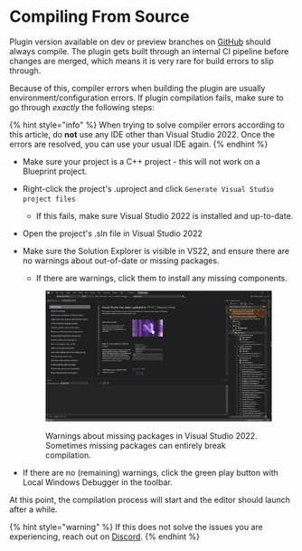 # Compiling From Source

Plugin version available on dev or preview branches on [GitHub](https://github.com/VoxelPlugin/VoxelPlugin) should always compile. The plugin gets built through an internal CI pipeline before changes are merged, which means it is very rare for build errors to slip through. &#x20;

Because of this, compiler errors when building the plugin are usually environment/configuration errors. If plugin compilation fails, make sure to go through _exactly_ the following steps:

{% hint style="info" %}
When trying to solve compiler errors according to this article, do **not** use any IDE other than Visual Studio 2022. Once the errors are resolved, you can use your usual IDE again. &#x20;
{% endhint %}

* Make sure your project is a C++ project - this will not work on a Blueprint project.
* Right-click the project's .uproject and click `Generate Visual Studio project files`
  * If this fails, make sure Visual Studio 2022 is installed and up-to-date.
* Open the project's .sln file in Visual Studio 2022
*   Make sure the Solution Explorer is visible in VS22, and ensure there are no warnings about out-of-date or missing packages.

    * If there are warnings, click them to install any missing components.

    <figure><img src="../../../.gitbook/assets/image (2) (1).png" alt=""><figcaption><p>Warnings about missing packages in Visual Studio 2022. Sometimes missing packages can entirely break compilation.</p></figcaption></figure>
* If there are no (remaining) warnings, click the green play button with Local Windows Debugger in the toolbar.

At this point, the compilation process will start and the editor should launch after a while.

{% hint style="warning" %}
If this does not solve the issues you are experiencing, reach out on [Discord](https://discord.voxelplugin.com).
{% endhint %}
